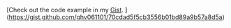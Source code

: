 [Check out the code example in my [Gist](https://gist.github.com/ghv061101/70cdad5f5cb3556b01bd89a9b57a8d5a).
](https://gist.github.com/ghv061101/70cdad5f5cb3556b01bd89a9b57a8d5a)
